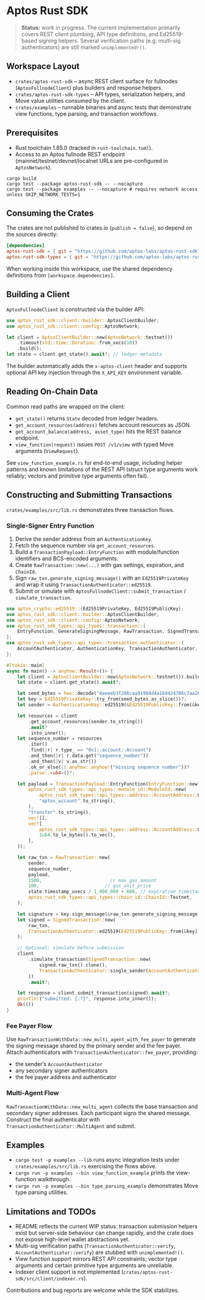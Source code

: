 # Aptos Rust SDK

> **Status:** work in progress. The current implementation primarily covers REST client plumbing, API type definitions, and Ed25519-based signing helpers. Several verification paths (e.g. multi-sig authenticators) are still marked `unimplemented!()`.

## Workspace Layout
- `crates/aptos-rust-sdk` – async REST client surface for fullnodes (`AptosFullnodeClient`) plus builders and response helpers.
- `crates/aptos-rust-sdk-types` – API types, serialization helpers, and Move value utilities consumed by the client.
- `crates/examples` – runnable binaries and async tests that demonstrate view functions, type parsing, and transaction workflows.

## Prerequisites
- Rust toolchain 1.85.0 (tracked in `rust-toolchain.toml`).
- Access to an Aptos fullnode REST endpoint (mainnet/testnet/devnet/localnet URLs are pre-configured in `AptosNetwork`).

```
cargo build
cargo test --package aptos-rust-sdk -- --nocapture
cargo test --package examples -- --nocapture # requires network access unless SKIP_NETWORK_TESTS=1
```

## Consuming the Crates
The crates are not published to crates.io (`publish = false`), so depend on the sources directly:

```toml
[dependencies]
aptos-rust-sdk = { git = "https://github.com/aptos-labs/aptos-rust-sdk", package = "aptos-rust-sdk", branch = "main"}
aptos-rust-sdk-types = { git = "https://github.com/aptos-labs/aptos-rust-sdk", package = "aptos-rust-sdk-types", branch = "main"}
```

When working inside this workspace, use the shared dependency definitions from `[workspace.dependencies]`.

## Building a Client
`AptosFullnodeClient` is constructed via the builder API:

```rust
use aptos_rust_sdk::client::builder::AptosClientBuilder;
use aptos_rust_sdk::client::config::AptosNetwork;

let client = AptosClientBuilder::new(AptosNetwork::testnet())
    .timeout(std::time::Duration::from_secs(10))
    .build();
let state = client.get_state().await?; // ledger metadata
```

The builder automatically adds the `x-aptos-client` header and supports optional API key injection through the `X_API_KEY` environment variable.

## Reading On-Chain Data
Common read paths are wrapped on the client:
- `get_state()` returns `State` decoded from ledger headers.
- `get_account_resources(address)` fetches account resources as JSON.
- `get_account_balance(address, asset_type)` hits the REST balance endpoint.
- `view_function(request)` issues `POST /v1/view` with typed Move arguments (`ViewRequest`).

See `view_function_example.rs` for end-to-end usage, including helper patterns and known limitations of the REST API (struct type arguments work reliably; vectors and primitive type arguments often fail).

## Constructing and Submitting Transactions
`crates/examples/src/lib.rs` demonstrates three transaction flows.

### Single-Signer Entry Function
1. Derive the sender address from an `AuthenticationKey`.
2. Fetch the sequence number via `get_account_resources`.
3. Build a `TransactionPayload::EntryFunction` with module/function identifiers and BCS-encoded arguments.
4. Create `RawTransaction::new(...)` with gas settings, expiration, and `ChainId`.
5. Sign `raw_txn.generate_signing_message()` with an `Ed25519PrivateKey` and wrap it using `TransactionAuthenticator::ed25519`.
6. Submit or simulate with `AptosFullnodeClient::submit_transaction` / `simulate_transaction`.

```rust
use aptos_crypto::ed25519::{Ed25519PrivateKey, Ed25519PublicKey};
use aptos_rust_sdk::client::builder::AptosClientBuilder;
use aptos_rust_sdk::client::config::AptosNetwork;
use aptos_rust_sdk_types::api_types::transaction::{
    EntryFunction, GenerateSigningMessage, RawTransaction, SignedTransaction, TransactionPayload,
};
use aptos_rust_sdk_types::api_types::transaction_authenticator::{
    AccountAuthenticator, AuthenticationKey, TransactionAuthenticator,
};

#[tokio::main]
async fn main() -> anyhow::Result<()> {
    let client = AptosClientBuilder::new(AptosNetwork::testnet()).build();
    let state = client.get_state().await?;

    let seed_bytes = hex::decode("4aeeeb3f286caa91984d4a16d424786c7aa26947050b00e84ab7033f2aab0c2d")?;
    let key = Ed25519PrivateKey::try_from(seed_bytes.as_slice())?;
    let sender = AuthenticationKey::ed25519(&Ed25519PublicKey::from(&key)).account_address();

    let resources = client
        .get_account_resources(sender.to_string())
        .await?
        .into_inner();
    let sequence_number = resources
        .iter()
        .find(|r| r.type_ == "0x1::account::Account")
        .and_then(|r| r.data.get("sequence_number"))
        .and_then(|v| v.as_str())
        .ok_or_else(|| anyhow::anyhow!("missing sequence number"))?
        .parse::<u64>()?;

    let payload = TransactionPayload::EntryFunction(EntryFunction::new(
        aptos_rust_sdk_types::api_types::module_id::ModuleId::new(
            aptos_rust_sdk_types::api_types::address::AccountAddress::ONE,
            "aptos_account".to_string(),
        ),
        "transfer".to_string(),
        vec![],
        vec![
            aptos_rust_sdk_types::api_types::address::AccountAddress::ONE.to_vec(),
            1u64.to_le_bytes().to_vec(),
        ],
    ));

    let raw_txn = RawTransaction::new(
        sender,
        sequence_number,
        payload,
        1500,                         // max_gas_amount
        100,                        // gas_unit_price
        state.timestamp_usecs / 1_000_000 + 600, // expiration timestamp (secs)
        aptos_rust_sdk_types::api_types::chain_id::ChainId::Testnet,
    );

    let signature = key.sign_message(&raw_txn.generate_signing_message()?);
    let signed = SignedTransaction::new(
        raw_txn,
        TransactionAuthenticator::ed25519(Ed25519PublicKey::from(&key), signature),
    );

    // Optional: simulate before submission
    client
        .simulate_transaction(SignedTransaction::new(
            signed.raw_txn().clone(),
            TransactionAuthenticator::single_sender(AccountAuthenticator::no_authenticator()),
        ))
        .await?;

    let response = client.submit_transaction(signed).await?;
    println!("submitted: {:?}", response.into_inner());
    Ok(())
}
```

### Fee Payer Flow
Use `RawTransactionWithData::new_multi_agent_with_fee_payer` to generate the signing message shared by the primary sender and the fee payer. Attach authenticators with `TransactionAuthenticator::fee_payer`, providing:
- the sender’s `AccountAuthenticator`
- any secondary signer authenticators
- the fee payer address and authenticator

### Multi-Agent Flow
`RawTransactionWithData::new_multi_agent` collects the base transaction and secondary signer addresses. Each participant signs the shared message. Construct the final authenticator with `TransactionAuthenticator::MultiAgent` and submit.

## Examples
- `cargo test -p examples --lib` runs async integration tests under `crates/examples/src/lib.rs` exercising the flows above.
- `cargo run -p examples --bin view_function_example` prints the view-function walkthrough.
- `cargo run -p examples --bin type_parsing_example` demonstrates Move type parsing utilities.

## Limitations and TODOs
- README reflects the current WIP status: transaction submission helpers exist but server-side behaviour can change rapidly, and the crate does not expose high-level wallet abstractions yet.
- Multi-sig verification paths (`TransactionAuthenticator::verify`, `AccountAuthenticator::verify`) are stubbed with `unimplemented!()`.
- View function support mirrors REST API constraints; vector type arguments and certain primitive type arguments are unreliable.
- Indexer client support is not implemented (`crates/aptos-rust-sdk/src/client/indexer.rs`).

Contributions and bug reports are welcome while the SDK stabilizes.
